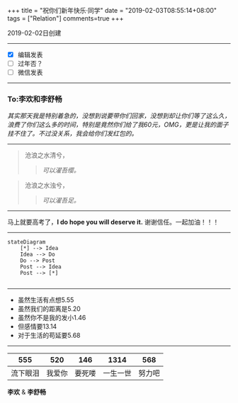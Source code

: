 +++
title = "祝你们新年快乐·同学"
date = "2019-02-03T08:55:14+08:00"
tags = ["Relation"]
comments=true
+++

2019-02-02日创建

----------


- [x] 编辑发表
- [ ] 过年否？
- [ ]  微信发表 

---

### To:李欢和李舒畅

*其实那天我是特别着急的，没想到说要带你们回家，没想到却让你们等了这么久，浪费了你们这么多的时间，特别是竟然你们给了我60元，OMG，更是让我的面子挂不住了。不过没关系，我会给你们发红包的。*

---

>沧浪之水清兮，
>
>> *可以濯吾缨。*

> 沧浪之水浊兮，
>
> > *可以濯吾足。*

---
马上就要高考了，**I do hope you will deserve it.**
谢谢信任。一起加油！！！

---


```mermaid
stateDiagram
	[*] --> Idea
	Idea --> Do
	Do --> Post
	Post --> Idea
	Post --> [*]
					
```



---

- 虽然生活有点想5.55
- 虽然我们的距离是5.20
- 虽然你不是我的发小1.46
- 但感情要13.14
- 对于生活的苟延要5.68

---

|555  | 520 | 146 |1314|568
| --- | --- |---|---|---|
| 流下眼泪 | 我爱你 |要死喽|一生一世|努力吧|

**李欢** & **李舒畅**  




